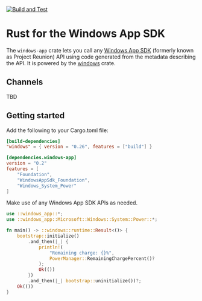 [![Build and Test](https://github.com/microsoft/windows-app-rs/workflows/Build%20and%20Test/badge.svg?event=push)](https://github.com/microsoft/windows-app-rs/actions)

# Rust for the Windows App SDK
The `windows-app` crate lets you call any [Windows App SDK](https://github.com/microsoft/WindowsAppSDK) (formerly known as Project Reunion) API using code generated from the metadata describing the API. It is powered by the [windows](https://github.com/microsoft/windows-rs) crate.

## Channels
TBD

## Getting started
Add the following to your Cargo.toml file:

```toml
[build-dependencies]
"windows" = { version = "0.26", features = ["build"] }

[dependencies.windows-app]
version = "0.2"
features = [
    "Foundation",
    "WindowsAppSdk_Foundation",
    "Windows_System_Power"
]

```

Make use of any Windows App SDK APIs as needed.

```rust
use ::windows_app::*;
use ::windows_app::Microsoft::Windows::System::Power::*;

fn main() -> ::windows::runtime::Result<()> {
    bootstrap::initialize()
        .and_then(|_| {
            println!(
                "Remaining charge: {}%",
                PowerManager::RemainingChargePercent()?
            );
            Ok(())
        })
        .and_then(|_| bootstrap::uninitialize())?;
    Ok(())
}

```